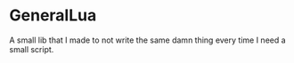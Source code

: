 # GeneralLua
A small lib that I made to not write the same damn thing every time I need a small script.
